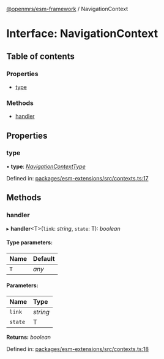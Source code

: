 [@openmrs/esm-framework](../API.md) / NavigationContext

# Interface: NavigationContext

## Table of contents

### Properties

- [type](navigationcontext.md#type)

### Methods

- [handler](navigationcontext.md#handler)

## Properties

### type

• **type**: [*NavigationContextType*](../API.md#navigationcontexttype)

Defined in: [packages/esm-extensions/src/contexts.ts:17](https://github.com/openmrs/openmrs-esm-core/blob/master/packages/esm-extensions/src/contexts.ts#L17)

## Methods

### handler

▸ **handler**<T\>(`link`: *string*, `state`: T): *boolean*

#### Type parameters:

Name | Default |
:------ | :------ |
`T` | *any* |

#### Parameters:

Name | Type |
:------ | :------ |
`link` | *string* |
`state` | T |

**Returns:** *boolean*

Defined in: [packages/esm-extensions/src/contexts.ts:18](https://github.com/openmrs/openmrs-esm-core/blob/master/packages/esm-extensions/src/contexts.ts#L18)
